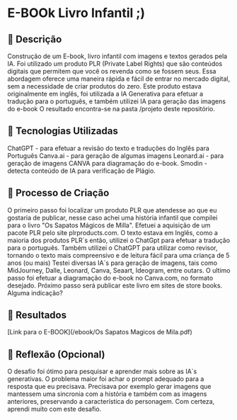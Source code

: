 # E-BOOk Livro Infantil ;)

## 📒 Descrição
Construção de um E-book, livro infantil com imagens e textos gerados pela IA.
Foi utilizado um produto PLR (Private Label Rights) que são conteúdos digitais que permitem que você os revenda como se fossem seus. 
Essa abordagem oferece uma maneira rápida e fácil de entrar no mercado digital, sem a necessidade de criar produtos do zero. 
Este produto estava originalmente em inglês, foi utilizada a IA Generativa para efetuar a tradução para o português, e também utilizei IA para geração das imagens do e-book
O resultado encontra-se na pasta /projeto deste repositório.

## 🤖 Tecnologias Utilizadas
ChatGPT - para efetuar a revisão do texto e traduções do Inglês para Português
Canva.ai - para geração de algumas imagens
Leonard.ai - para geração de imagens
CANVA para diagramação do e-book.
Smodin - detecta conteúdo de IA para verificação de Plágio.

## 🧐 Processo de Criação
O primeiro passo foi localizar um produto PLR que atendesse ao que eu gostaria de publicar, nesse caso achei uma história infantil que compilei para o livro "Os Sapatos Mágicos de Milla".
Efetuei a aquisição de um pacote PLR pelo site plrproducts.com.
O texto estava em Inglês, como a maioria dos produtos PLR´s então, utilizei o ChatGpt para efetuar a tradução para o português.
Também utilizei o ChatGPT para utilizar como revisor, tornando o texto mais compreensivo e de leitura fácil para uma criança de 5 anos (ou mais)
Testei diversas IA´s para geração de imagens, tais como MidJourney, Dalle, Leonard, Canva, Seaart,  Ideogram, entre outars.
O ultimo passo foi efetuar a diagramação do e-book no Canva.com, no formato desejado.
Próximo passo será publicar este livro em sites de store books. Alguma indicação?

## 🚀 Resultados
[Link para o E-BOOK](/ebook/Os Sapatos Magicos de Mila.pdf)


## 💭 Reflexão (Opcional)
O desafio foi ótimo para pesquisar e aprender mais sobre as IA`s generativas.
O problema maior foi achar o prompt adequado para a resposta que eu precisava.
Precisava por exemplo gerar imagens que mantessem uma sincronia com a história e também com as imagens anteriores, preservando a característica do personagem.
Com certeza, aprendi muito com este desafio.
